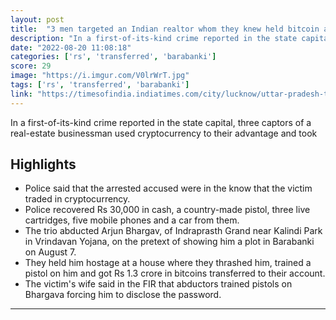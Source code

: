 ```yaml
---
layout: post
title:  "3 men targeted an Indian realtor whom they knew held bitcoin and abducted him while posing as sellers of a plot of land. They tortured him for 3 hours until he gave them 8 BTC."
description: "In a first-of-its-kind crime reported in the state capital, three captors of a real-estate businessman used cryptocurrency to their advantage and took"
date: "2022-08-20 11:08:18"
categories: ['rs', 'transferred', 'barabanki']
score: 29
image: "https://i.imgur.com/V0lrWrT.jpg"
tags: ['rs', 'transferred', 'barabanki']
link: "https://timesofindia.indiatimes.com/city/lucknow/uttar-pradesh-three-take-rs-1-3-crore-ransom-in-bitcoins-from-realtor-held/articleshow/93603640.cms"
---
```


In a first-of-its-kind crime reported in the state capital, three captors of a real-estate businessman used cryptocurrency to their advantage and took

## Highlights

- Police said that the arrested accused were in the know that the victim traded in cryptocurrency.
- Police recovered Rs 30,000 in cash, a country-made pistol, three live cartridges, five mobile phones and a car from them.
- The trio abducted Arjun Bhargav, of Indraprasth Grand near Kalindi Park in Vrindavan Yojana, on the pretext of showing him a plot in Barabanki on August 7.
- They held him hostage at a house where they thrashed him, trained a pistol on him and got Rs 1.3 crore in bitcoins transferred to their account.
- The victim's wife said in the FIR that abductors trained pistols on Bhargava forcing him to disclose the password.

---
